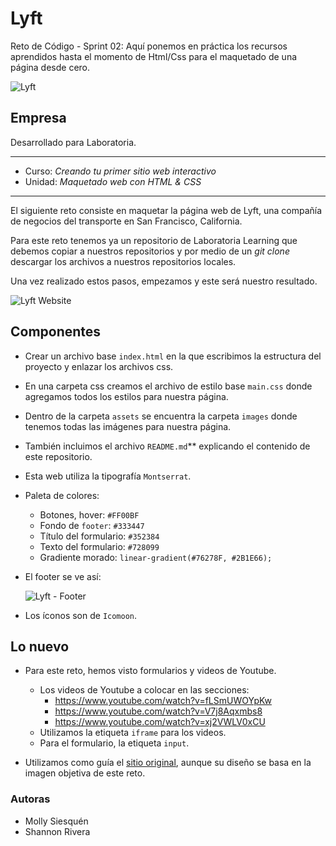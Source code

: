 # Lyft

Reto de Código - Sprint 02: Aquí ponemos en práctica los recursos aprendidos hasta el momento de Html/Css para el maquetado de una página desde cero.

![Lyft](https://user-images.githubusercontent.com/32301249/36388652-97463560-156a-11e8-8a49-08028ec9d029.png)

## Empresa
Desarrollado para Laboratoria.

******
* Curso: _Creando tu primer sitio web interactivo_
* Unidad: _Maquetado web con HTML & CSS_

***

El siguiente reto consiste en maquetar la página web de Lyft, una compañía de negocios del transporte en San Francisco, California.

Para este reto tenemos ya un repositorio de Laboratoria Learning que debemos copiar a nuestros repositorios y por medio de un _git clone_ descargar los archivos a nuestros repositorios locales.

Una vez realizado estos pasos, empezamos y este será nuestro resultado.

![Lyft Website](docs/fullpage.png)

## Componentes

* Crear un archivo base `index.html` en la que escribimos la estructura del proyecto y enlazar los archivos css.

* En una carpeta css creamos el archivo de estilo base `main.css` donde agregamos todos los estilos para nuestra página.

* Dentro de la carpeta `assets` se encuentra la carpeta `images` donde tenemos todas las imágenes para nuestra página.

* También incluimos el archivo `README.md`** explicando el contenido de este repositorio.

* Esta web utiliza la tipografía `Montserrat`.

* Paleta de colores:
  - Botones, hover: `#FF00BF`
  - Fondo de `footer`: `#333447`
  - Título del formulario: `#352384`
  - Texto del formulario: `#728099`
  - Gradiente morado: `linear-gradient(#76278F, #2B1E66);`

* El footer se ve así:

  ![Lyft - Footer](docs/footer.gif)

* Los íconos son de `Icomoon`.

## Lo nuevo

* Para este reto, hemos visto formularios y videos de Youtube. 
  - Los videos de Youtube a colocar en las secciones:
    * https://www.youtube.com/watch?v=fLSmUWOYpKw
    * https://www.youtube.com/watch?v=V7j8Aqxmbs8
    * https://www.youtube.com/watch?v=xj2VWLV0xCU
  - Utilizamos la etiqueta `iframe` para los videos.
  - Para el formulario, la etiqueta `input`.

* Utilizamos como guía el [sitio original](https://www.lyft.com/), aunque su diseño se basa en la imagen objetiva de este reto.
 
### Autoras

* Molly Siesquén
* Shannon Rivera

